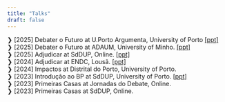 ```yaml
---
title: "Talks"
draft: false
---
```

❯ [2025] Debater o Futuro at U.Porto Argumenta, University of Porto [[ppt]](/debater_futuro.pdf) 
❯ [2025] Debater o Futuro at ADAUM, University of Minho. [[ppt]](/debater_futuro.pdf)  
❯ [2025] Adjudicar at SdDUP, Online. [[ppt]](https://www.canva.com/design/DAGPCdQth1E/IaWTspeHG4c6Ocq3D5ux9Q/view?utm_content=DAGPCdQth1E&utm_campaign=designshare&utm_medium=link2&utm_source=uniquelinks&utlId=hf4823b89cc)  
❯ [2024] Adjudicar at ENDC, Lousã. [[ppt]](https://www.canva.com/design/DAGPCdQth1E/IaWTspeHG4c6Ocq3D5ux9Q/view?utm_content=DAGPCdQth1E&utm_campaign=designshare&utm_medium=link2&utm_source=uniquelinks&utlId=hf4823b89cc)  
❯ [2024] Impactos at Distrital do Porto, University of Porto.  
❯ [2023] Introdução ao BP at SdDUP, University of Porto. [[ppt]](https://docs.google.com/presentation/d/1ibaDSscV1O_mC_R48nW-E4H372yFOlSsFkdxZ09oDTc/edit?usp=sharing)   
❯ [2023] Primeiras Casas at Jornadas do Debate, Online.   
❯ [2023] Primeiras Casas at SdDUP, Online.   

